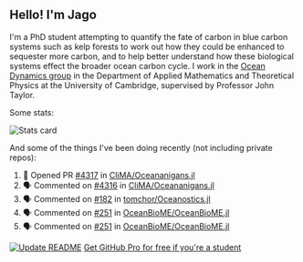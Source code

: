 ## Hello! I'm Jago

I'm a PhD student attempting to quantify the fate of carbon in blue carbon systems such as kelp forests to work out how they could be enhanced to sequester more carbon, and to help better understand how these biological systems effect the broader ocean carbon cycle. I work in the <a href="https://www.damtp.cam.ac.uk/user/jrt51/" class="emph">Ocean Dynamics group</a> in the Department of Applied Mathematics and Theoretical Physics at the University of Cambridge, supervised by Professor John Taylor.

Some stats:
<!--
![](https://raw.githubusercontent.com/jagoosw/jagoosw/main/profile-summary-card-output/nord_dark/0-profile-details.svg)
![](https://raw.githubusercontent.com/jagoosw/jagoosw/main/profile-summary-card-output/nord_dark/3-stats.svg)
![](https://raw.githubusercontent.com/jagoosw/jagoosw/main/profile-summary-card-output/nord_dark/4-productive-time.svg)
-->
![Stats card](https://github-readme-stats.vercel.app/api?username=jagoosw&count_private=true&show_icons=true&theme=transparent&hide_title=true&rank_icon=percentile&show=reviews)

And some of the things I've been doing recently (not including private repos):
<!--START_SECTION:activity-->
1. 💪 Opened PR [#4317](https://github.com/CliMA/Oceananigans.jl/pull/4317) in [CliMA/Oceananigans.jl](https://github.com/CliMA/Oceananigans.jl)
2. 🗣 Commented on [#4316](https://github.com/CliMA/Oceananigans.jl/issues/4316#issuecomment-2767929845) in [CliMA/Oceananigans.jl](https://github.com/CliMA/Oceananigans.jl)
3. 🗣 Commented on [#182](https://github.com/tomchor/Oceanostics.jl/pull/182#issuecomment-2767096576) in [tomchor/Oceanostics.jl](https://github.com/tomchor/Oceanostics.jl)
4. 🗣 Commented on [#251](https://github.com/OceanBioME/OceanBioME.jl/issues/251#issuecomment-2767092119) in [OceanBioME/OceanBioME.jl](https://github.com/OceanBioME/OceanBioME.jl)
5. 🗣 Commented on [#251](https://github.com/OceanBioME/OceanBioME.jl/issues/251#issuecomment-2767090114) in [OceanBioME/OceanBioME.jl](https://github.com/OceanBioME/OceanBioME.jl)
<!--END_SECTION:activity-->


[![Update README](https://github.com/jagoosw/jagoosw/actions/workflows/update-readme.yml/badge.svg)](https://github.com/jagoosw/jagoosw/actions/workflows/update-readme.yml)
[Get GitHub Pro for free if you're a student](https://education.github.com/pack)


